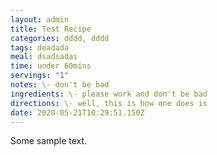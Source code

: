 ```yaml
---
layout: admin
title: Test Recipe
categories: dddd, dddd
tags: deadada
meal: dsadsadas
time: under 60mins
servings: "1"
notes: \- don't be bad
ingredients: \- please work and don't be bad
directions: \- well, this is how one does is
date: 2020-05-21T10:29:51.150Z
---
```

Some sample text.